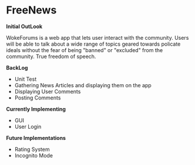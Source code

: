 # FreeNews

**Initial OutLook**

WokeForums is a web app that lets user interact with the community. Users will be able to talk about a wide range of topics geared towards policate ideals without the fear of being "banned" or "excluded" from the community. True freedom of speech. 
 
**BackLog**

* Unit Test
* Gathering News Articles and displaying them on the app
* Displaying User Comments
* Posting Comments

**Currently Implementing**

* GUI
* User Login

**Future Implementations**

* Rating System
* Incognito Mode









